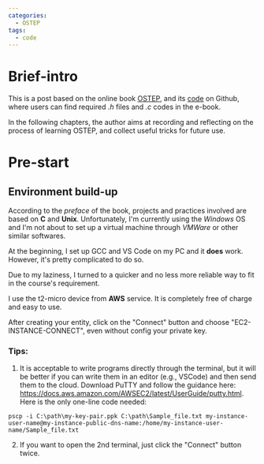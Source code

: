 ```yaml
---
categories: 
  - OSTEP
tags:
  - code
---
```

# Brief-intro

This is a post based on the online book [OSTEP](https://pages.cs.wisc.edu/~remzi/OSTEP/), and its [code](https://github.com/remzi-arpacidusseau/ostep-code) on Github, where users can find required *.h* files and *.c* codes in the e-book.

In the following chapters, the author aims at recording and reflecting on the process of learning OSTEP, and collect useful tricks for future use.

# Pre-start

## Environment build-up
According to the *preface* of the book, projects and practices involved are based on **C** and **Unix**. Unfortunately, I'm currently using the *Windows* OS and I'm not about to set up a virtual machine through *VMWare* or other similar softwares.

At the beginning, I set up GCC and VS Code on my PC and it **does** work. However, it's pretty complicated to do so.


Due to my laziness, I turned to a quicker and no less more reliable way to fit in the course's requirement.

I use the t2-micro device from **AWS** service. It is completely free of charge and easy to use.

After creating your entity, click on the "Connect" button and choose "EC2-INSTANCE-CONNECT", even without config your private key.

### Tips:
1. It is acceptable to write programs directly through the terminal, but it will be better if you can write them in an editor (e.g., VSCode) and then send them to the cloud. Download PuTTY and follow the guidance here: https://docs.aws.amazon.com/AWSEC2/latest/UserGuide/putty.html. Here is the only one-line code needed:

  `pscp -i C:\path\my-key-pair.ppk C:\path\Sample_file.txt my-instance-user-name@my-instance-public-dns-name:/home/my-instance-user-name/Sample_file.txt`

2. If you want to open the 2nd terminal, just click the "Connect" button twice.
